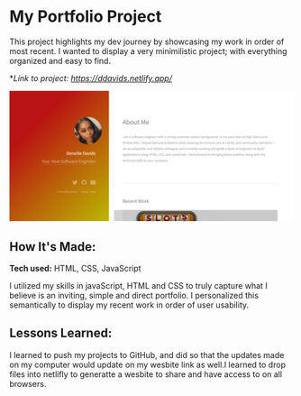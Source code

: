 # My Portfolio Project
This project highlights my dev journey by showcasing my work in order of most recent. I wanted to display a very minimilistic project; with everything organized and easy to find.

**Link to project: https://ddavids.netlify.app/* 

![alt tag](snip.PNG)

## How It's Made:

**Tech used:** HTML, CSS, JavaScript

I utilized my skills in javaScript, HTML and CSS to truly capture what I believe is an inviting, simple and direct portfolio. I personalized this semantically to display my recent work in order of user usability. 

## Lessons Learned:
I learned to push my projects to GitHub, and did so that the updates made on my computer would update on my wesbite link as well.I learned to drop files into netlifly to generatte a wesbite to share and have access to on all browsers. 

